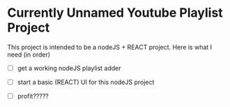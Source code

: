 # Currently Unnamed Youtube Playlist Project

This project is intended to be a nodeJS + REACT project. Here is what I need (in order)

- [ ] get a working nodeJS playlist adder
- [ ] start a basic (REACT) UI for this nodeJS project
- [ ] profit?????


